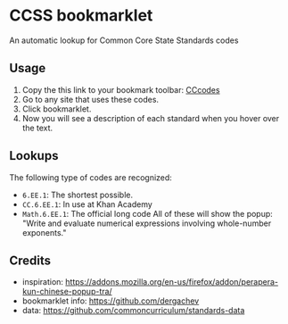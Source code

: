 CCSS bookmarklet
================

An automatic lookup for Common Core State Standards codes


Usage
-----

  1. Copy the this link to your bookmark toolbar: <a href="javascript:{alert('Sup G!'};void(0);');">CCcodes</a>
  2. Go to any site that uses these codes.
  3. Click bookmarklet.
  4. Now you will see a description of each standard when you hover over the text.



Lookups
-------

The following type of codes are recognized:
  - `6.EE.1`: The shortest possible.
  - `CC.6.EE.1`: In use at Khan Academy 
  - `Math.6.EE.1`: The official long code
All of these will show the popup: "Write and evaluate numerical expressions involving whole-number exponents."



Credits
-------

  - inspiration: https://addons.mozilla.org/en-us/firefox/addon/perapera-kun-chinese-popup-tra/
  - bookmarklet info: https://github.com/dergachev
  - data: https://github.com/commoncurriculum/standards-data


